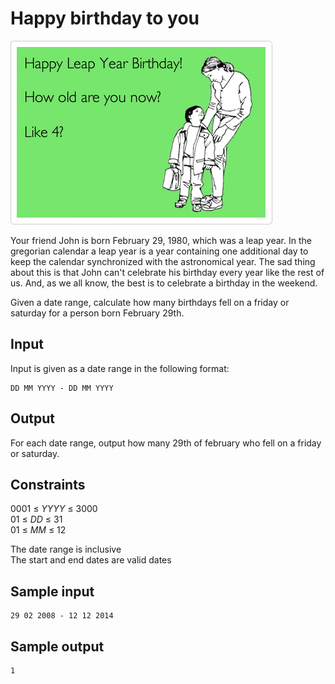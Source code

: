 # Happy birthday to you
![](../images/leap.png)

Your friend John is born February 29, 1980, which was a leap year. In the
gregorian calendar a leap year is a year containing one additional day to keep
the calendar synchronized with the astronomical year. The sad thing about this
is that John can't celebrate his birthday every year like the rest of us. And,
as we all know, the best is to celebrate a birthday in the weekend.

Given a date range, calculate how many birthdays fell on a friday or saturday
for a person born February 29th.

## Input
Input is given as a date range in the following format:

```
DD MM YYYY - DD MM YYYY
```

## Output
For each date range, output how many 29th of february who fell on a friday or
saturday.

## Constraints
0001 &le; _YYYY_ &le; 3000  
01 &le; _DD_ &le; 31  
01 &le; _MM_ &le; 12

The date range is inclusive  
The start and end dates are valid dates

## Sample input
```
29 02 2008 - 12 12 2014
```

## Sample output
```
1
```
